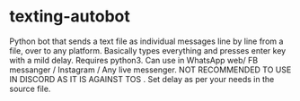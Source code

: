# texting-autobot
Python bot that sends a text file as individual messages line by line from a file, over to any platform. Basically types everything and presses enter key with a mild delay. Requires python3. Can use in WhatsApp web/ FB messanger / Instagram / Any live messenger. NOT RECOMMENDED TO USE IN DISCORD AS IT IS AGAINST TOS . Set delay as per your needs in the source file.

